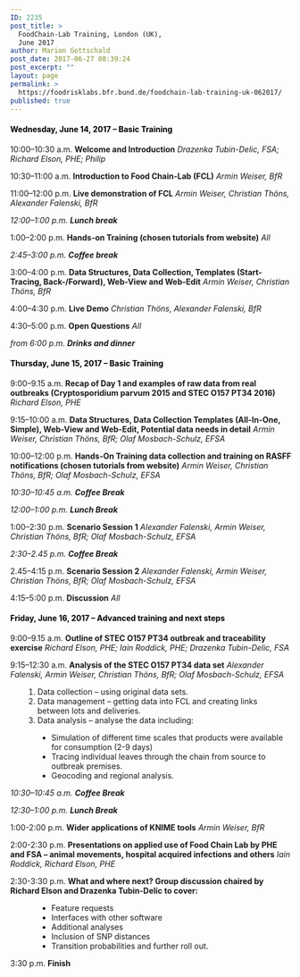 ```yaml
---
ID: 2235
post_title: >
  FoodChain-Lab Training, London (UK),
  June 2017
author: Marion Gottschald
post_date: 2017-06-27 08:39:24
post_excerpt: ""
layout: page
permalink: >
  https://foodrisklabs.bfr.bund.de/foodchain-lab-training-uk-062017/
published: true
---
```

<h4><span style="color: #000000;"><strong>Wednesday, June 14, 2017 – Basic Training</strong></span></h4>
10:00–10:30 a.m.
<strong>Welcome and Introduction</strong>
<em>Drazenka Tubin-Delic, FSA;
Richard Elson, PHE;
Philip</em>

10:30–11:00 a.m.
<strong>Introduction to Food Chain-Lab (FCL)</strong>
<em>Armin Weiser, BfR</em>

11:00–12:00 p.m.
<strong>Live demonstration of FCL</strong>
<em>Armin Weiser, Christian Thöns, Alexander Falenski, BfR</em>

<em>12:00–1:00 p.m. 
<strong>Lunch break</strong></em>

1:00–2:00 p.m.
<strong>Hands-on Training (chosen tutorials from website)</strong>
<em>All</em>

<em>2:45–3:00 p.m. 
<strong>Coffee break</strong></em>

3:00–4:00 p.m.
<strong>Data Structures, Data Collection, Templates (Start-Tracing, Back-/Forward), Web-View and Web-Edit</strong>
<em>Armin Weiser, Christian Thöns, BfR</em>

4:00–4:30 p.m.
<strong>Live Demo</strong>
<em>Christian Thöns, Alexander Falenski, BfR</em>

4:30–5:00 p.m.
<strong>Open Questions</strong>
<em>All</em>

<em>from 6:00 p.m. 
<strong>Drinks and dinner</strong></em>

<h4><span style="color: #000000;">Thursday, June 15, 2017 – Basic Training</span></h4>

9:00–9.15 a.m.
<strong>Recap of Day 1 and examples of raw data from real outbreaks (Cryptosporidium parvum 2015 and STEC O157 PT34 2016)</strong>
<em>Richard Elson, PHE</em>

9:15–10:00 a.m.
<strong>Data Structures, Data Collection Templates (All-In-One, Simple), Web-View and Web-Edit, Potential data needs in detail</strong>
<em>Armin Weiser, Christian Thöns, BfR;
Olaf Mosbach-Schulz, EFSA</em>

10:00–12:00 p.m.
<strong>Hands-On Training data collection and training on RASFF notifications (chosen tutorials from website)</strong>
<em>Armin Weiser, Christian Thöns, BfR;
Olaf Mosbach-Schulz, EFSA</em>

<em>10:30–10:45 a.m. 
<strong>Coffee Break</strong></em>

<em>12:00–1:00 p.m. 
<strong>Lunch Break</strong></em>

1:00–2:30 p.m.
<strong>Scenario Session 1</strong>
<em>Alexander Falenski, Armin Weiser, Christian Thöns, BfR;
Olaf Mosbach-Schulz, EFSA</em>

<em>2:30–2.45 p.m. 
<strong>Coffee Break</strong></em>

2.45–4:15 p.m.
<strong>Scenario Session 2</strong>
<em>Alexander Falenski, Armin Weiser, Christian Thöns, BfR;
Olaf Mosbach-Schulz, EFSA</em>

4:15–5:00 p.m.
<strong>Discussion</strong>
<em>All</em>
<h4><span style="color: #000000;">Friday, June 16, 2017 – Advanced training and next steps</span></h4>
9:00–9.15 a.m.
<strong>Outline of STEC O157 PT34 outbreak and traceability exercise</strong>
<em>Richard Elson, PHE;
Iain Roddick, PHE;
Drazenka Tubin-Delic, FSA</em>

9:15–12:30 a.m.
<strong>Analysis of the STEC O157 PT34 data set</strong>
<em>Alexander Falenski, Armin Weiser, Christian Thöns, BfR;
Olaf Mosbach-Schulz, EFSA</em>
<ol style="margin-left: 25px;">
 	<li>Data collection – using original data sets.</li>
 	<li>Data management – getting data into FCL and creating links between lots and deliveries.</li>
 	<li>Data analysis – analyse the data including:</li>
</ol>
<ul style="margin-left: 50px;">
 	<li>Simulation of different time scales that products were available for consumption (2-9 days)</li>
 	<li>Tracing individual leaves through the chain from source to outbreak premises.</li>
 	<li>Geocoding and regional analysis.</li>
</ul>
<em>10:30–10:45 a.m. 
<strong>Coffee Break</strong></em>

<em>12:30–1:00 p.m. 
<strong>Lunch Break</strong></em>

1:00-2:00 p.m.
<strong>Wider applications of KNIME tools</strong>
<em>Armin Weiser, BfR</em>

2:00-2:30 p.m.
<strong>Presentations on applied use of Food Chain Lab by PHE and FSA – animal movements, hospital acquired infections and others</strong>
<em>Iain Roddick, Richard Elson, PHE</em>

2:30-3:30 p.m.
<strong>What and where next? Group discussion chaired by Richard Elson and Drazenka Tubin-Delic to cover: </strong>
<ul style="margin-left: 50px;">
 	<li>Feature requests</li>
 	<li>Interfaces with other software</li>
 	<li>Additional analyses</li>
 	<li>Inclusion of SNP distances</li>
 	<li>Transition probabilities and further roll out.</li>
</ul>
3:30 p.m. 
<strong>Finish</strong>